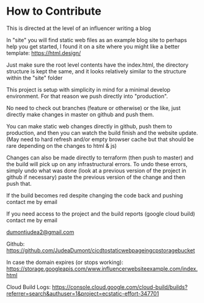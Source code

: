 # How to Contribute

This is directed at the level of an influencer writing a blog

In "site" you will find static web files as an example blog site to perhaps 
help you get started, I found it on a site where you might like a better template: 
https://html.design/

Just make sure the root level contents have the index.html, the directory structure is kept the same, 
and it looks relatively similar to the structure within the "site" folder

This project is setup with simplicity in mind for a minimal develop environment.
For that reason we push directly into "production". 

No need to check out branches (feature or otherwise) or the like, 
just directly make changes in master on github and push them.

You can make static web changes directly in github, push them to production, 
and then you can watch the build finish and the website update. (May need to hard refresh and/or empty browser cache but 
that should be rare depending on the changes to html & js)

Changes can also be made directly to terraform (then push to master) 
and the build will pick up on any infrastructural errors. To undo these errors, 
simply undo what was done (look at a previous version of the project in github if necessary)
paste the previous version of the change and then push that.

If the build becomes red despite changing the code back and pushing contact me by email

If you need access to the project and the build reports (google cloud build) contact me by email

dumontjudea2@gmail.com

Github:
https://github.com/JudeaDumont/cicdtostaticwebpageingcpstoragebucket

In case the domain expires (or stops working):
https://storage.googleapis.com/www.influencerwebsiteexample.com/index.html

Cloud Build Logs:
https://console.cloud.google.com/cloud-build/builds?referrer=search&authuser=1&project=ecstatic-effort-347701
